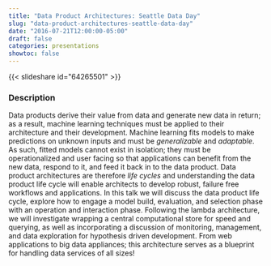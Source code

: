 ```yaml
---
title: "Data Product Architectures: Seattle Data Day"
slug: "data-product-architectures-seattle-data-day"
date: "2016-07-21T12:00:00-05:00"
draft: false
categories: presentations
showtoc: false
---
```


{{< slideshare id="64265501" >}}

### Description

Data products derive their value from data and generate new data in return; as a result, machine learning techniques must be applied to their architecture and their development. Machine learning fits models to make predictions on unknown inputs and must be _generalizable_ and _adaptable_. As such, fitted models cannot exist in isolation; they must be operationalized and user facing so that applications can benefit from the new data, respond to it, and feed it back in to the data product. Data product architectures are therefore _life cycles_ and understanding the data product life cycle will enable architects to develop robust, failure free workflows and applications. In this talk we will discuss the data product life cycle, explore how to engage a model build, evaluation, and selection phase with an operation and interaction phase. Following the lambda architecture, we will investigate wrapping a central computational store for speed and querying, as well as incorporating a discussion of monitoring, management, and data exploration for hypothesis driven development. From web applications to big data appliances; this architecture serves as a blueprint for handling data services of all sizes!

